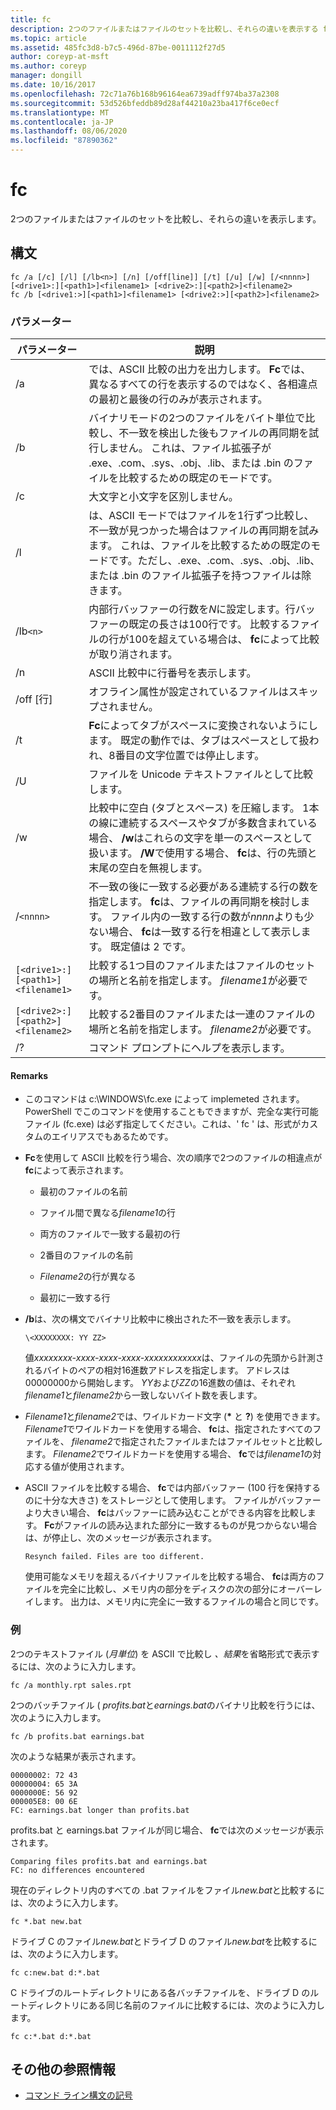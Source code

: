 ```yaml
---
title: fc
description: 2つのファイルまたはファイルのセットを比較し、それらの違いを表示する fc コマンドのリファレンス記事です。
ms.topic: article
ms.assetid: 485fc3d8-b7c5-496d-87be-0011112f27d5
author: coreyp-at-msft
ms.author: coreyp
manager: dongill
ms.date: 10/16/2017
ms.openlocfilehash: 72c71a76b168b96164ea6739adff974ba37a2308
ms.sourcegitcommit: 53d526bfeddb89d28af44210a23ba417f6ce0ecf
ms.translationtype: MT
ms.contentlocale: ja-JP
ms.lasthandoff: 08/06/2020
ms.locfileid: "87890362"
---
```

# <a name="fc"></a>fc

2つのファイルまたはファイルのセットを比較し、それらの違いを表示します。

## <a name="syntax"></a>構文

```
fc /a [/c] [/l] [/lb<n>] [/n] [/off[line]] [/t] [/u] [/w] [/<nnnn>] [<drive1>:][<path1>]<filename1> [<drive2>:][<path2>]<filename2>
fc /b [<drive1:>][<path1>]<filename1> [<drive2:>][<path2>]<filename2>
```

### <a name="parameters"></a>パラメーター

| パラメーター | 説明 |
| --------- | ----------- |
| /a | では、ASCII 比較の出力を出力します。 **Fc**では、異なるすべての行を表示するのではなく、各相違点の最初と最後の行のみが表示されます。 |
| /b | バイナリモードの2つのファイルをバイト単位で比較し、不一致を検出した後もファイルの再同期を試行しません。 これは、ファイル拡張子が .exe、.com、.sys、.obj、.lib、または .bin のファイルを比較するための既定のモードです。 |
| /c | 大文字と小文字を区別しません。 |
| /l | は、ASCII モードではファイルを1行ずつ比較し、不一致が見つかった場合はファイルの再同期を試みます。 これは、ファイルを比較するための既定のモードです。ただし、.exe、.com、.sys、.obj、.lib、または .bin のファイル拡張子を持つファイルは除きます。 |
| /lb`<n>` | 内部行バッファーの行数を*N*に設定します。行バッファーの既定の長さは100行です。 比較するファイルの行が100を超えている場合は、 **fc**によって比較が取り消されます。 |
| /n | ASCII 比較中に行番号を表示します。 |
| /off [行] | オフライン属性が設定されているファイルはスキップされません。 |
| /t | **Fc**によってタブがスペースに変換されないようにします。 既定の動作では、タブはスペースとして扱われ、8番目の文字位置では停止します。 |
| /U | ファイルを Unicode テキストファイルとして比較します。 |
| /w | 比較中に空白 (タブとスペース) を圧縮します。 1本の線に連続するスペースやタブが多数含まれている場合、 **/w**はこれらの文字を単一のスペースとして扱います。 **/W**で使用する場合、 **fc**は、行の先頭と末尾の空白を無視します。 |
| /`<nnnn>` | 不一致の後に一致する必要がある連続する行の数を指定します。 **fc**は、ファイルの再同期を検討します。 ファイル内の一致する行の数が*nnnn*よりも少ない場合、 **fc**は一致する行を相違として表示します。 既定値は 2 です。 |
| `[<drive1>:][<path1>]<filename1>` | 比較する1つ目のファイルまたはファイルのセットの場所と名前を指定します。 *filename1*が必要です。 |
| `[<drive2>:][<path2>]<filename2>` | 比較する2番目のファイルまたは一連のファイルの場所と名前を指定します。 *filename2*が必要です。 |
| /? | コマンド プロンプトにヘルプを表示します。 |

#### <a name="remarks"></a>Remarks

- このコマンドは c:\WINDOWS\fc.exe によって implemeted されます。 PowerShell でこのコマンドを使用することもできますが、完全な実行可能ファイル (fc.exe) は必ず指定してください。これは、' fc ' は、形式がカスタムのエイリアスでもあるためです。

- **Fc**を使用して ASCII 比較を行う場合、次の順序で2つのファイルの相違点が**fc**によって表示されます。

  - 最初のファイルの名前

  - ファイル間で異なる*filename1*の行

  - 両方のファイルで一致する最初の行

  - 2番目のファイルの名前

  - *Filename2*の行が異なる

  - 最初に一致する行

- **/b**は、次の構文でバイナリ比較中に検出された不一致を表示します。

    `\<XXXXXXXX: YY ZZ>`

    値*xxxxxxxx-xxxx-xxxx-xxxx-xxxxxxxxxxxx*は、ファイルの先頭から計測されるバイトのペアの相対16進数アドレスを指定します。 アドレスは00000000から開始します。 *YY*および*ZZ*の16進数の値は、それぞれ*filename1*と*filename2*から一致しないバイト数を表します。

- *Filename1*と*filename2*では、ワイルドカード文字 (**&#42;** と **?**) を使用できます。 *Filename1*でワイルドカードを使用する場合、 **fc**は、指定されたすべてのファイルを、 *filename2*で指定されたファイルまたはファイルセットと比較します。 *Filename2*でワイルドカードを使用する場合、 **fc**では*filename1*の対応する値が使用されます。

- ASCII ファイルを比較する場合、 **fc**では内部バッファー (100 行を保持するのに十分な大きさ) をストレージとして使用します。 ファイルがバッファーより大きい場合、 **fc**はバッファーに読み込むことができる内容を比較します。 **Fc**がファイルの読み込まれた部分に一致するものが見つからない場合は、が停止し、次のメッセージが表示されます。

    `Resynch failed. Files are too different.`

    使用可能なメモリを超えるバイナリファイルを比較する場合、 **fc**は両方のファイルを完全に比較し、メモリ内の部分をディスクの次の部分にオーバーレイします。 出力は、メモリ内に完全に一致するファイルの場合と同じです。

### <a name="examples"></a>例

2つのテキストファイル (*月単位*) を ASCII で比較し *、結果*を省略形式で表示するには、次のように入力します。

```
fc /a monthly.rpt sales.rpt
```

2つのバッチファイル ( *profits.bat*と*earnings.bat*のバイナリ比較を行うには、次のように入力します。

```
fc /b profits.bat earnings.bat
```

次のような結果が表示されます。

```
00000002: 72 43
00000004: 65 3A
0000000E: 56 92
000005E8: 00 6E
FC: earnings.bat longer than profits.bat
```

profits.bat と earnings.bat ファイルが同じ場合、 **fc**では次のメッセージが表示されます。

```
Comparing files profits.bat and earnings.bat
FC: no differences encountered
```

現在のディレクトリ内のすべての .bat ファイルをファイル*new.bat*と比較するには、次のように入力します。

```
fc *.bat new.bat
```

ドライブ C のファイル*new.bat*とドライブ D のファイル*new.bat*を比較するには、次のように入力します。

```
fc c:new.bat d:*.bat
```

C ドライブのルートディレクトリにある各バッチファイルを、ドライブ D のルートディレクトリにある同じ名前のファイルに比較するには、次のように入力します。

```
fc c:*.bat d:*.bat
```

## <a name="additional-references"></a>その他の参照情報

- [コマンド ライン構文の記号](command-line-syntax-key.md)
